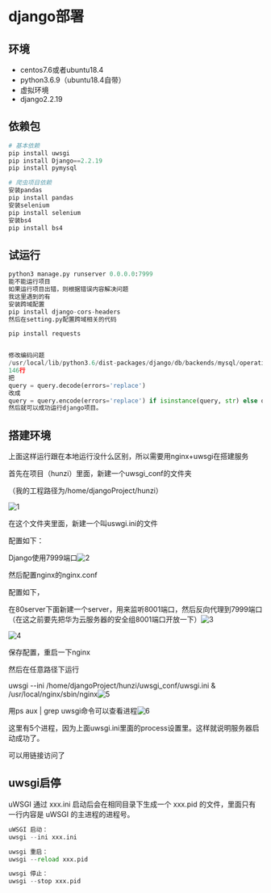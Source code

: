 # django部署

## 环境

- centos7.6或者ubuntu18.4
- python3.6.9（ubuntu18.4自带）
- 虚拟环境
- django2.2.19

## 依赖包

```python
# 基本依赖
pip install uwsgi
pip install Django==2.2.19
pip install pymysql

# 爬虫项目依赖
安装pandas 
pip install pandas
安装selenium
pip install selenium
安装bs4
pip install bs4
```

## 试运行

```python
python3 manage.py runserver 0.0.0.0:7999
能不能运行项目
如果运行项目出错，则根据错误内容解决问题
我这里遇到的有
安装跨域配置
pip install django-cors-headers
然后在setting.py配置跨域相关的代码

pip install requests


修改编码问题
/usr/local/lib/python3.6/dist-packages/django/db/backends/mysql/operations.py
146行
把
query = query.decode(errors='replace')
改成
query = query.encode(errors='replace') if isinstance(query, str) else query.decode(errors='replace')
然后就可以成功运行django项目。
```

## 搭建环境

上面这样运行跟在本地运行没什么区别，所以需要用nginx+uwsgi在搭建服务

首先在项目（hunzi）里面，新建一个uwsgi_conf的文件夹

（我的工程路径为/home/djangoProject/hunzi）

![1](https://gitee.com/ihunzi/images/raw/master/blog/20210714184130.png)

在这个文件夹里面，新建一个叫uswgi.ini的文件

配置如下：

Django使用7999端口![2](https://gitee.com/ihunzi/images/raw/master/blog/20210714184133.png)

然后配置nginx的nginx.conf

配置如下，

在80server下面新建一个server，用来监听8001端口，然后反向代理到7999端口（在这之前要先把华为云服务器的安全组8001端口开放一下）![3](https://gitee.com/ihunzi/images/raw/master/blog/20210714184138.png)

![4](https://gitee.com/ihunzi/images/raw/master/blog/20210714184140.png)

保存配置，重启一下nginx

然后在任意路径下运行

uwsgi --ini /home/djangoProject/hunzi/uwsgi_conf/uwsgi.ini & /usr/local/nginx/sbin/nginx![5](https://gitee.com/ihunzi/images/raw/master/blog/20210714184142.png)

用ps aux | grep uwsgi命令可以查看进程![6](https://gitee.com/ihunzi/images/raw/master/blog/20210714184145.png)

这里有5个进程，因为上面uwsgi.ini里面的process设置里。这样就说明服务器启动成功了。

可以用链接访问了

## uwsgi启停

uWSGI 通过 xxx.ini 启动后会在相同目录下生成一个 xxx.pid 的文件，里面只有一行内容是 uWSGI 的主进程的进程号。

 ```python
 uWSGI 启动：
 uwsgi --ini xxx.ini
 
 uwsgi 重启：
 uwsgi --reload xxx.pid 
 
 uwsgi 停止：
 uwsgi --stop xxx.pid
 ```

